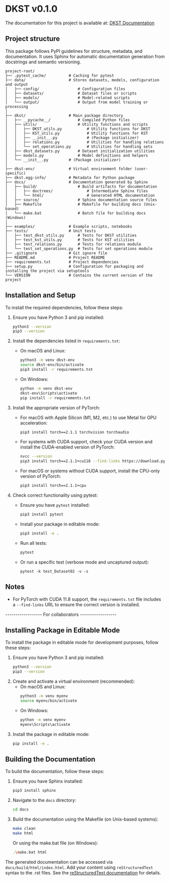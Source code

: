 # DKST v0.1.0
The documentation for this project is available at: [DKST Documentation](https://jlederer1.github.io/DKST/)

## Project structure 
This package follows PyPI guidelines for structure, metadata, and documentation.
It uses Sphinx for automatic documentation generation from docstrings and semantic versioning.

```
project-root/
├── .pytest_cache/          # Caching for pytest
├── data/                   # Stores datasets, models, configuration and output
│   ├── config/                 # Configuration files
│   ├── datasets/               # Dataset files or scripts
│   ├── models/                 # Model-related scripts
│   └── output/                 # Output from model training or processing
│
├── dkst/                   # Main package directory
│   ├── __pycache__/            # Compiled Python files
│   ├── utils/                  # Utility functions and scripts
│   │   ├── DKST_utils.py           # Utility functions for DKST
│   │   ├── KST_utils.py            # Utility functions for KST
│   │   ├── __init__.py             # (Package initializer)
│   │   ├── relations.py            # Utilities for handling relations
│   │   └── set_operations.py       # Utilities for handling sets
│   ├── dkst_datasets.py        # Dataset initialization utilities
│   ├── models.py               # Model definitions and helpers
│   └── __init__.py         # (Package initializer)
│
├── dkst-env/               # Virtual environment folder (user-specific)
├── dkst.egg-info/          # Metadata for Python package
├── docs/                   # Documentation generated by Sphinx
│   ├── build/                  # Build artifacts for documentation
│   │   ├── doctrees/               # Intermediate Sphinx files
│   │   └── html/                   # Generated HTML documentation
│   ├── source/                 # Sphinx documentation source files
│   ├── Makefile                # Makefile for building docs (Unix-based)
│   └── make.bat                # Batch file for building docs (Windows)
│
├── examples/               # Example scripts, notebooks
├── tests/                  # Unit tests
│   ├── test_dkst_utils.py      # Tests for DKST utilities
│   ├── test_kst_utils.py       # Tests for KST utilities
│   ├── test_relations.py       # Tests for relations module
│   └── test_set_operations.py  # Tests for set operations module
├── .gitignore              # Git ignore file
├── README.md               # Project README
├── requirements.txt        # Project dependencies
├── setup.py                # Configuration for packaging and installing the project via setuptools
└── VERSION                 # Contains the current version of the project
```

## Installation and Setup
To install the required dependencies, follow these steps:

1. Ensure you have Python 3 and pip installed:
    ```sh
    python3 --version
    pip3 --version
    ```

2. Install the dependencies listed in `requirements.txt`:
    - On macOS and Linux:
        ```sh
        python3 -m venv dkst-env
        source dkst-env/bin/activate
        pip3 install -r requirements.txt
        ```
    - On Windows:
        ```sh
        python -m venv dkst-env
        dkst-env\Scripts\activate
        pip install -r requirements.txt
        ```

3. Install the appropriate version of PyTorch:
    - For macOS with Apple Silicon (M1, M2, etc.) to use Metal for GPU acceleration:
        ```sh
        pip3 install torch==2.1.1 torchvision torchaudio
        ```
    - For systems with CUDA support, check your CUDA version and install the CUDA-enabled version of PyTorch:
        ```sh
        nvcc --version
        pip3 install torch==2.1.1+cu118 --find-links https://download.pytorch.org/whl/torch_stable.html
        ```
    - For macOS or systems without CUDA support, install the CPU-only version of PyTorch:
        ```sh
        pip3 install torch==2.1.1+cpu
        ```

4. Check correct functionality using pytest:
    - Ensure you have `pytest` installed:
        ```sh
        pip3 install pytest
        ```
    - Install your package in editable mode:
        ```sh
        pip3 install -e .
        ```
    - Run all tests:
        ```sh
        pytest
        ```
    - Or run a specific test (verbose mode and uncaptured output):
        ```
        pytest -k test_Dataset02 -v -s
        ```

## Notes

- For PyTorch with CUDA 11.8 support, the `requirements.txt` file includes a `--find-links` URL to ensure the correct version is installed.




------------------ For collaborators ------------------



## Installing Package in Editable Mode

To install the package in editable mode for development purposes, follow these steps:
1. Ensure you have Python 3 and pip installed:
    ```sh
    python3 --version
    pip3 --version
    ```
2. Create and activate a virtual environment (recommended):
    - On macOS and Linux:
        ```sh
        python3 -m venv myenv
        source myenv/bin/activate
        ```
    - On Windows:
        ```sh
        python -m venv myenv
        myenv\Scripts\activate
        ```
3. Install the package in editable mode:
    ```sh
    pip install -e .
    ```

## Building the Documentation

To build the documentation, follow these steps:

1. Ensure you have Sphinx installed:
    ```sh
    pip3 install sphinx
    ```
2. Navigate to the `docs` directory:
    ```sh
    cd docs
    ```
3. Build the documentation using the Makefile (on Unix-based systems):
    ```sh
    make clean
    make html
    ```
   Or using the make.bat file (on Windows):
    ```sh
    .\make.bat html
    ```

The generated documentation can be accessed via `docs/build/html/index.html`.
Add your content using `reStructuredText` syntax to the .rst files. See the
[reStructuredText documentation](https://www.sphinx-doc.org/en/master/usage/restructuredtext/index.html) for details.
